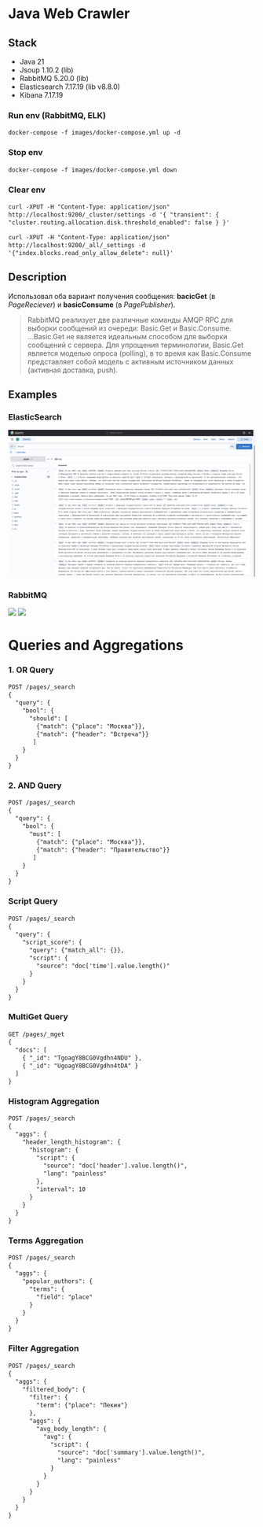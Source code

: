 # Java Web Crawler

## Stack

- Java 21
- Jsoup 1.10.2 (lib)
- RabbitMQ 5.20.0 (lib)
- Elasticsearch 7.17.19 (lib v8.8.0)
- Kibana 7.17.19

### Run env (RabbitMQ, ELK)
```shell
docker-compose -f images/docker-compose.yml up -d
```

### Stop env 
```shell
docker-compose -f images/docker-compose.yml down
```

### Clear env
```shell
curl -XPUT -H "Content-Type: application/json" http://localhost:9200/_cluster/settings -d '{ "transient": { "cluster.routing.allocation.disk.threshold_enabled": false } }'
```

```shell
curl -XPUT -H "Content-Type: application/json" http://localhost:9200/_all/_settings -d '{"index.blocks.read_only_allow_delete": null}'
```
## Description
Использовал оба вариант получения сообщения: **bacicGet** (в *PageReciever*) и **basicConsume** (в *PagePublisher*). 
>RabbitMQ реализует две различные команды AMQP RPC для выборки сообщений из очереди: Basic.Get и Basic.Consume. ...Basic.Get не является идеальным способом для выборки сообщений с сервера. Для упрощения терминологии, Basic.Get является моделью опроса (polling), в то время как Basic.Consume представляет собой модель с активным источником данных (активная доставка, push).


## Examples

### ElasticSearch
![](https://github.com/pvelp/JavaWebCrawler/blob/main/pics/el.png?raw=true)

### RabbitMQ
![](/Users/toschakovpavel/Projects/Java/fetcher/pics/rq1.png)
![](/Users/toschakovpavel/Projects/Java/fetcher/pics/rq2.png)

# Queries and Aggregations
### 1. OR Query
```
POST /pages/_search
{
  "query": {
    "bool": {
      "should": [
        {"match": {"place": "Москва"}},
        {"match": {"header": "Встреча"}}
       ]
    }
  }
}
```

### 2. AND Query
```
POST /pages/_search
{
  "query": {
    "bool": {
      "must": [
        {"match": {"place": "Москва"}},
        {"match": {"header": "Правительство"}}
       ]
    }
  }
}
```

### Script Query
```
POST /pages/_search
{
  "query": {
    "script_score": {
      "query": {"match_all": {}},
      "script": {
        "source": "doc['time'].value.length()"
      }
    }
  }
}
```

### MultiGet Query
```
GET /pages/_mget
{
  "docs": [
    { "_id": "TgoagY8BCG0Vgdhn4NDU" },
    { "_id": "UgoagY8BCG0Vgdhn4tDA" }
  ]
}
```

### Histogram Aggregation
```
POST /pages/_search
{
  "aggs": {
    "header_length_histogram": {
      "histogram": {
        "script": {
          "source": "doc['header'].value.length()",
          "lang": "painless"
        },
        "interval": 10
      }
    }
  }
}
```

### Terms Aggregation
```
POST /pages/_search
{
  "aggs": {
    "popular_authors": {
      "terms": {
        "field": "place"
      }
    }
  }
}
```

### Filter Aggregation
```
POST /pages/_search
{
  "aggs": {
    "filtered_body": {
      "filter": {
        "term": {"place": "Пекин"}
      },
      "aggs": {
        "avg_body_length": {
          "avg": {
            "script": {
              "source": "doc['summary'].value.length()",
              "lang": "painless"
            }
          }
        }
      }
    }
  }
}
```